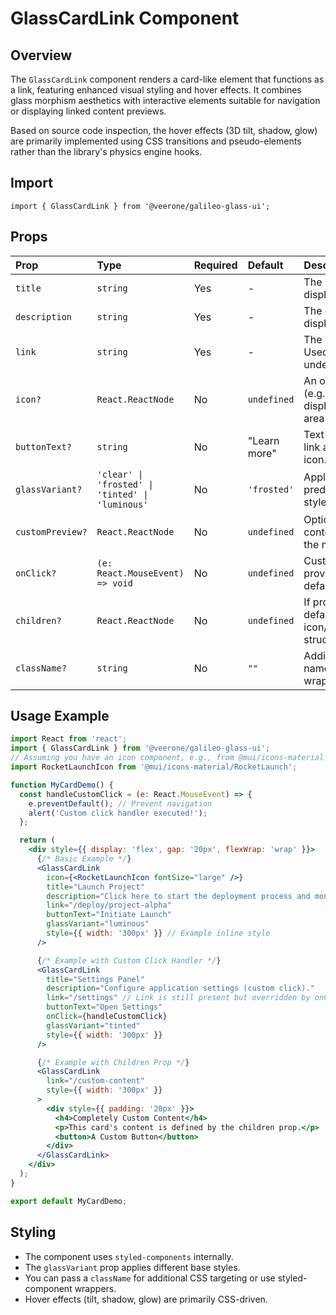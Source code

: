 # GlassCardLink Component

## Overview

The `GlassCardLink` component renders a card-like element that functions as a link, featuring enhanced visual styling and hover effects. It combines glass morphism aesthetics with interactive elements suitable for navigation or displaying linked content previews.

Based on source code inspection, the hover effects (3D tilt, shadow, glow) are primarily implemented using CSS transitions and pseudo-elements rather than the library's physics engine hooks.

## Import

```tsx
import { GlassCardLink } from '@veerone/galileo-glass-ui';
```

## Props

| Prop             | Type                      | Required | Default        | Description                                                                  |
| :--------------- | :------------------------ | :------- | :------------- | :--------------------------------------------------------------------------- |
| `title`          | `string`                  | Yes      | -              | The main title text displayed on the card.                                    |
| `description`    | `string`                  | Yes      | -              | The descriptive text displayed below the title.                              |
| `link`           | `string`                  | Yes      | -              | The URL the card links to. Used in the `href` of the underlying `<a>` tag.      |
| `icon?`          | `React.ReactNode`         | No       | `undefined`    | An optional icon element (e.g., `<YourIcon />`) displayed in the header area. |
| `buttonText?`    | `string`                  | No       | "Learn more"   | Text displayed in the footer link area, next to the arrow icon.              |
| `glassVariant?`  | `'clear' \| 'frosted' \| 'tinted' \| 'luminous'` | No | `'frosted'`  | Applies different predefined glass surface styles.                           |
| `customPreview?` | `React.ReactNode`         | No       | `undefined`    | Optional custom JSX content to render within the main content area.          |
| `onClick?`       | `(e: React.MouseEvent) => void` | No | `undefined`  | Custom click handler. If provided, it prevents default link navigation.      |
| `children?`      | `React.ReactNode`         | No       | `undefined`    | If provided, replaces the default icon/title/description/footer structure.   |
| `className?`     | `string`                  | No       | `""`           | Additional CSS class name(s) applied to the link wrapper element.          |

## Usage Example

```jsx
import React from 'react';
import { GlassCardLink } from '@veerone/galileo-glass-ui';
// Assuming you have an icon component, e.g., from @mui/icons-material
import RocketLaunchIcon from '@mui/icons-material/RocketLaunch';

function MyCardDemo() {
  const handleCustomClick = (e: React.MouseEvent) => {
    e.preventDefault(); // Prevent navigation
    alert('Custom click handler executed!');
  };

  return (
    <div style={{ display: 'flex', gap: '20px', flexWrap: 'wrap' }}>
      {/* Basic Example */}
      <GlassCardLink
        icon={<RocketLaunchIcon fontSize="large" />}
        title="Launch Project"
        description="Click here to start the deployment process and monitor progress."
        link="/deploy/project-alpha"
        buttonText="Initiate Launch"
        glassVariant="luminous"
        style={{ width: '300px' }} // Example inline style
      />

      {/* Example with Custom Click Handler */}
      <GlassCardLink
        title="Settings Panel"
        description="Configure application settings (custom click)."
        link="/settings" // Link is still present but overridden by onClick
        buttonText="Open Settings"
        onClick={handleCustomClick}
        glassVariant="tinted"
        style={{ width: '300px' }}
      />

      {/* Example with Children Prop */}
      <GlassCardLink
        link="/custom-content"
        style={{ width: '300px' }}
      >
        <div style={{ padding: '20px' }}>
          <h4>Completely Custom Content</h4>
          <p>This card's content is defined by the children prop.</p>
          <button>A Custom Button</button>
        </div>
      </GlassCardLink>
    </div>
  );
}

export default MyCardDemo;
```

## Styling

*   The component uses `styled-components` internally.
*   The `glassVariant` prop applies different base styles.
*   You can pass a `className` for additional CSS targeting or use styled-component wrappers.
*   Hover effects (tilt, shadow, glow) are primarily CSS-driven. 